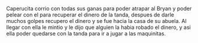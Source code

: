 Caperucita corrio con todas sus ganas para poder atrapar al Bryan y poder pelear con el
para recuperar el dinero de la tanda, despues de darle muchos golpes recupero el dinero y se fue hacia
la casa de su abuela.
Al llegar con ella le mintio y le dijo que alguien la habia robado el dinero, y asi ella poder 
quedarse con la tanda para ir a jugar a las maquinitas.